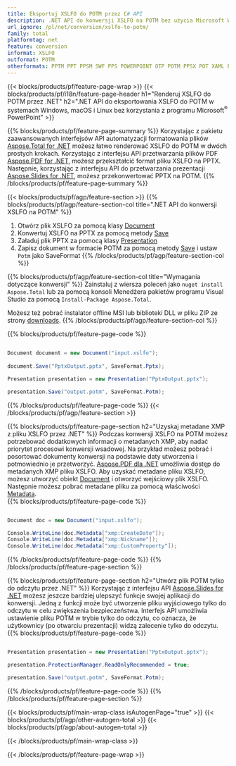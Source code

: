 ```yaml
---
title: Eksportuj XSLFO do POTM przez C# API
description: .NET API do konwersji XSLFO na POTM bez użycia Microsoft Word
url_ignore: /pl/net/conversion/xslfo-to-potm/
family: total
platformtag: net
feature: conversion
informat: XSLFO
outformat: POTM
otherformats: PPTM PPT PPSM SWF PPS POWERPOINT OTP POTM PPSX POT XAML POTX
---
```

{{< blocks/products/pf/feature-page-wrap >}}
{{< blocks/products/pf/i18n/feature-page-header h1="Renderuj XSLFO do POTM przez .NET" h2=".NET API do eksportowania XSLFO do POTM w systemach Windows, macOS i Linux bez korzystania z programu Microsoft<sup>&reg;</sup> PowerPoint" >}}

{{% blocks/products/pf/feature-page-summary %}}
Korzystając z pakietu zaawansowanych interfejsów API automatyzacji formatowania plików [Aspose.Total for .NET](https://products.aspose.com/total/net/) możesz łatwo renderować XSLFO do POTM w dwóch prostych krokach. Korzystając z interfejsu API przetwarzania plików PDF [Aspose.PDF for .NET](https://products.aspose.com/pdf/net/), możesz przekształcić format pliku XSLFO na PPTX. Następnie, korzystając z interfejsu API do przetwarzania prezentacji [Aspose.Slides for .NET](https://products.aspose.com/slides/net/), możesz przekonwertować PPTX na POTM.
{{% /blocks/products/pf/feature-page-summary  %}}

{{< blocks/products/pf/agp/feature-section >}}
{{% blocks/products/pf/agp/feature-section-col title=".NET API do konwersji XSLFO na POTM" %}}
1. Otwórz plik XSLFO za pomocą klasy [Document](https://reference.aspose.com/pdf/net/aspose.pdf/document)
2. Konwertuj XSLFO na PPTX za pomocą metody [Save](https://reference.aspose.com/pdf/net/aspose.pdf.document/save/methods/5)
3. Załaduj plik PPTX za pomocą klasy [Presentation](https://reference.aspose.com/slides/net/aspose.slides/presentation)
4. Zapisz dokument w formacie POTM za pomocą metody [Save](https://reference.aspose.com/slides/net/aspose.slides.presentation/save/methods/5) i ustaw `Potm` jako SaveFormat
{{% /blocks/products/pf/agp/feature-section-col %}}

{{% blocks/products/pf/agp/feature-section-col title="Wymagania dotyczące konwersji" %}}
Zainstaluj z wiersza poleceń jako ```nuget install Aspose.Total``` lub za pomocą konsoli Menedżera pakietów programu Visual Studio za pomocą ```Install-Package Aspose.Total```.

Możesz też pobrać instalator offline MSI lub biblioteki DLL w pliku ZIP ze strony [downloads](https://releases.aspose.comtotal/net).
{{% /blocks/products/pf/agp/feature-section-col %}}

{{% blocks/products/pf/feature-page-code %}}

```cs

Document document = new Document("input.xslfo");
 
document.Save("PptxOutput.pptx", SaveFormat.Pptx); 

Presentation presentation = new Presentation("PptxOutput.pptx");

presentation.Save("output.potm", SaveFormat.Potm);   
```

{{% /blocks/products/pf/feature-page-code %}}
{{< /blocks/products/pf/agp/feature-section >}}

{{% blocks/products/pf/feature-page-section  h2="Uzyskaj metadane XMP z pliku XSLFO przez .NET" %}}
Podczas konwersji XSLFO na POTM możesz potrzebować dodatkowych informacji o metadanych XMP, aby nadać priorytet procesowi konwersji wsadowej. Na przykład możesz pobrać i posortować dokumenty konwersji na podstawie daty utworzenia i potmowiednio je przetworzyć. [Aspose.PDF dla .NET](https://products.aspose.com/pdf/net/) umożliwia dostęp do metadanych XMP pliku XSLFO. Aby uzyskać metadane pliku XSLFO, możesz utworzyć obiekt [Document](https://reference.aspose.com/pdf/net/aspose.pdf/document) i otworzyć wejściowy plik XSLFO. Następnie możesz pobrać metadane pliku za pomocą właściwości [Metadata](https://reference.aspose.com/pdf/net/aspose.pdf/document/properties/metadata).  
{{% blocks/products/pf/feature-page-code %}}

```cs

Document doc = new Document("input.xslfo");

Console.WriteLine(doc.Metadata["xmp:CreateDate"]);
Console.WriteLine(doc.Metadata["xmp:Nickname"]);
Console.WriteLine(doc.Metadata["xmp:CustomProperty"]);
```

{{% /blocks/products/pf/feature-page-code  %}}
{{% /blocks/products/pf/feature-page-section %}}

{{% blocks/products/pf/feature-page-section  h2="Utwórz plik POTM tylko do odczytu przez .NET" %}}
Korzystając z interfejsu API [Aspose.Slides for .NET](https://products.aspose.com/slides/net/) możesz jeszcze bardziej ulepszyć funkcje swojej aplikacji do konwersji. Jedną z funkcji może być utworzenie pliku wyjściowego tylko do odczytu w celu zwiększenia bezpieczeństwa. Interfejs API umożliwia ustawienie pliku POTM w trybie tylko do odczytu, co oznacza, że użytkownicy (po otwarciu prezentacji) widzą zalecenie tylko do odczytu. 
{{% blocks/products/pf/feature-page-code %}}

```cs

Presentation presentation = new Presentation("PptxOutput.pptx");

presentation.ProtectionManager.ReadOnlyRecommended = true;

presentation.Save("output.potm", SaveFormat.Potm);     
```

{{% /blocks/products/pf/feature-page-code  %}}
{{% /blocks/products/pf/feature-page-section %}}

{{< blocks/products/pf/main-wrap-class isAutogenPage="true" >}}
{{< blocks/products/pf/agp/other-autogen-total >}}
{{< blocks/products/pf/agp/about-autogen-total >}}

{{< /blocks/products/pf/main-wrap-class >}}

{{< /blocks/products/pf/feature-page-wrap >}}